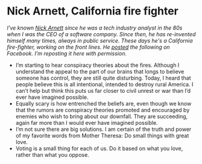 # Nick Arnett, California fire fighter
<i>I've known <a href="https://nickarnett.net/">Nick Arnett</a> since he was a tech industry analyst in the 80s when I was the CEO of a software company. Since then, he has re-invented himself many times, always in public service. These days he's a California fire-fighter, working on the front lines. He <a href="https://www.facebook.com/arnett.nick/posts/10158685257688197">posted</a> the following on Facebook. I'm reposting it here with permission. </i>
* I’m starting to hear conspiracy theories about the fires. Although I understand the appeal to the part of our brains that longs to believe someone has control, they are still quite disturbing. Today, I heard that people believe this is all intentional, intended to destroy rural America. I can’t help but think this puts us far closer to civil unrest or war than I’d ever have imagined possible.
* Equally scary is how entrenched the beliefs are, even though we know that the rumors are conspiracy theories promoted and encouraged by enemies who wish to bring about our downfall. They are succeeding, again far more than I would ever have imagined possible.
* I’m not sure there are big solutions. I am certain of the truth and power of my favorite words from Mother Theresa: Do small things with great love. 
* Voting is a small thing for each of us. Do it based on what you love, rather than what you oppose.

